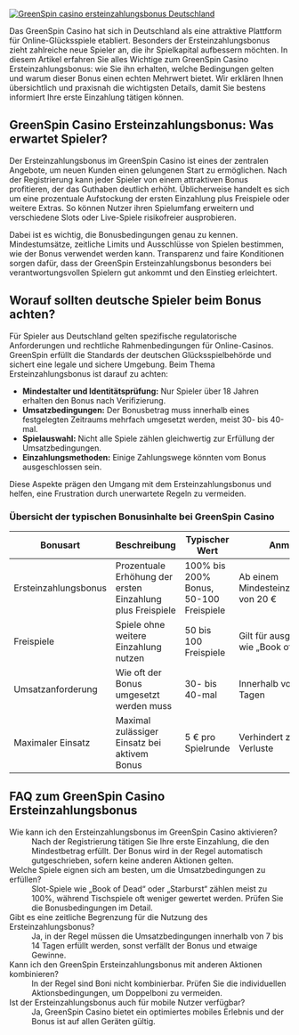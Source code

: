 [![GreenSpin casino ersteinzahlungsbonus Deutschland](https://123-caf.pages.dev/gitsignup.png)](https://vrmoo.ru/Bt82HjjY)

<p>Das GreenSpin Casino hat sich in Deutschland als eine attraktive Plattform für Online-Glücksspiele etabliert. Besonders der Ersteinzahlungsbonus zieht zahlreiche neue Spieler an, die ihr Spielkapital aufbessern möchten. In diesem Artikel erfahren Sie alles Wichtige zum GreenSpin Casino Ersteinzahlungsbonus: wie Sie ihn erhalten, welche Bedingungen gelten und warum dieser Bonus einen echten Mehrwert bietet. Wir erklären Ihnen übersichtlich und praxisnah die wichtigsten Details, damit Sie bestens informiert Ihre erste Einzahlung tätigen können.</p>  <h2>GreenSpin Casino Ersteinzahlungsbonus: Was erwartet Spieler?</h2> <p>Der Ersteinzahlungsbonus im GreenSpin Casino ist eines der zentralen Angebote, um neuen Kunden einen gelungenen Start zu ermöglichen. Nach der Registrierung kann jeder Spieler von einem attraktiven Bonus profitieren, der das Guthaben deutlich erhöht. Üblicherweise handelt es sich um eine prozentuale Aufstockung der ersten Einzahlung plus Freispiele oder weitere Extras. So können Nutzer ihren Spielumfang erweitern und verschiedene Slots oder Live-Spiele risikofreier ausprobieren.</p> <p>Dabei ist es wichtig, die Bonusbedingungen genau zu kennen. Mindestumsätze, zeitliche Limits und Ausschlüsse von Spielen bestimmen, wie der Bonus verwendet werden kann. Transparenz und faire Konditionen sorgen dafür, dass der GreenSpin Ersteinzahlungsbonus besonders bei verantwortungsvollen Spielern gut ankommt und den Einstieg erleichtert.</p>  <h2>Worauf sollten deutsche Spieler beim Bonus achten?</h2> <p>Für Spieler aus Deutschland gelten spezifische regulatorische Anforderungen und rechtliche Rahmenbedingungen für Online-Casinos. GreenSpin erfüllt die Standards der deutschen Glücksspielbehörde und sichert eine legale und sichere Umgebung. Beim Thema Ersteinzahlungsbonus ist darauf zu achten:</p> <ul> <li><strong>Mindestalter und Identitätsprüfung:</strong> Nur Spieler über 18 Jahren erhalten den Bonus nach Verifizierung.</li> <li><strong>Umsatzbedingungen:</strong> Der Bonusbetrag muss innerhalb eines festgelegten Zeitraums mehrfach umgesetzt werden, meist 30- bis 40-mal.</li> <li><strong>Spielauswahl:</strong> Nicht alle Spiele zählen gleichwertig zur Erfüllung der Umsatzbedingungen.</li> <li><strong>Einzahlungsmethoden:</strong> Einige Zahlungswege könnten vom Bonus ausgeschlossen sein.</li> </ul> <p>Diese Aspekte prägen den Umgang mit dem Ersteinzahlungsbonus und helfen, eine Frustration durch unerwartete Regeln zu vermeiden.</p>  <h3>Übersicht der typischen Bonusinhalte bei GreenSpin Casino</h3> <table> <thead> <tr> <th>Bonusart</th> <th>Beschreibung</th> <th>Typischer Wert</th> <th>Anmerkung</th> </tr> </thead> <tbody> <tr> <td>Ersteinzahlungsbonus</td> <td>Prozentuale Erhöhung der ersten Einzahlung plus Freispiele</td> <td>100% bis 200% Bonus, 50-100 Freispiele</td> <td>Ab einem Mindesteinzahlungsbetrag von 20 €</td> </tr> <tr> <td>Freispiele</td> <td>Spiele ohne weitere Einzahlung nutzen</td> <td>50 bis 100 Freispiele</td> <td>Gilt für ausgewählte Slots wie „Book of Dead“</td> </tr> <tr> <td>Umsatzanforderung</td> <td>Wie oft der Bonus umgesetzt werden muss</td> <td>30- bis 40-mal</td> <td>Innerhalb von 7 bis 14 Tagen</td> </tr> <tr> <td>Maximaler Einsatz</td> <td>Maximal zulässiger Einsatz bei aktivem Bonus</td> <td>5 € pro Spielrunde</td> <td>Verhindert zu hohe Verluste</td> </tr> </tbody> </table>  <h2>FAQ zum GreenSpin Casino Ersteinzahlungsbonus</h2> <dl> <dt>Wie kann ich den Ersteinzahlungsbonus im GreenSpin Casino aktivieren?</dt> <dd>Nach der Registrierung tätigen Sie Ihre erste Einzahlung, die den Mindestbetrag erfüllt. Der Bonus wird in der Regel automatisch gutgeschrieben, sofern keine anderen Aktionen gelten.</dd>  <dt>Welche Spiele eignen sich am besten, um die Umsatzbedingungen zu erfüllen?</dt> <dd>Slot-Spiele wie „Book of Dead“ oder „Starburst“ zählen meist zu 100%, während Tischspiele oft weniger gewertet werden. Prüfen Sie die Bonusbedingungen im Detail.</dd>  <dt>Gibt es eine zeitliche Begrenzung für die Nutzung des Ersteinzahlungsbonus?</dt> <dd>Ja, in der Regel müssen die Umsatzbedingungen innerhalb von 7 bis 14 Tagen erfüllt werden, sonst verfällt der Bonus und etwaige Gewinne.</dd>  <dt>Kann ich den GreenSpin Ersteinzahlungsbonus mit anderen Aktionen kombinieren?</dt> <dd>In der Regel sind Boni nicht kombinierbar. Prüfen Sie die individuellen Aktionsbedingungen, um Doppelboni zu vermeiden.</dd>  <dt>Ist der Ersteinzahlungsbonus auch für mobile Nutzer verfügbar?</dt> <dd>Ja, GreenSpin Casino bietet ein optimiertes mobiles Erlebnis und der Bonus ist auf allen Geräten gültig.</dd> </dl>